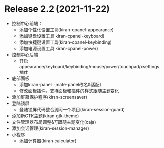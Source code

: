 # Release 2.2 (2021-11-22)

- 控制中心前端：
  - 添加个性化设置工具(kiran-cpanel-appearance)
  - 添加键盘设置工具(kiran-cpanel-keyboard)
  - 添加快捷键设置工具(kiran-cpanel-keybinding)
  - 添加电源设置工具(kiran-cpanel-power)
- 控制中心后端
  - 开启appearance/keyboard/keybinding/mouse/power/touchpad/xsettings插件
- 底部面板
  - 添加kiran-panel（mate-panel改名&适配） 
  - 修改面板插件，支持面板和插件的样式跟随主题变化
- 添加屏幕保护程序(kiran-screensaver)
- 登陆锁屏
  - 登陆锁屏代码整合到同一个项目(kiran-session-guard)
- 添加新GTK主题(kiran-gtk-theme)
- 文件管理器布局调整&可跟随主题变化(caja)
- 添加会话管理(kiran-session-manager)
- 小程序
  - 添加计算器(kiran-calculator)
